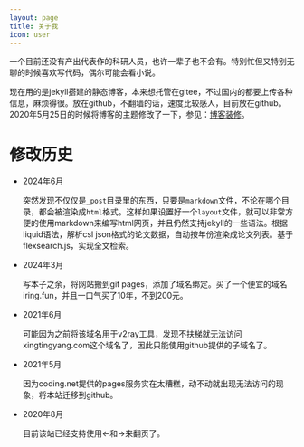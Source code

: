 ```yaml
---
layout: page
title: 关于我
icon: user
---
```




一个目前还没有产出代表作的科研人员，也许一辈子也不会有。特别忙但又特别无聊的时候喜欢写代码，偶尔可能会看小说。


现在用的是jekyll搭建的静态博客，本来想托管在gitee，不过国内的都要上传各种信息，麻烦得很。放在github，不翻墙的话，速度比较感人，目前放在github。2020年5月25日的时候将博客的主题修改了一下，参见：[博客装修](/2020/05/博客装修)。



# 修改历史

- 2024年6月
  
  突然发现不仅仅是`_post`目录里的东西，只要是`markdown`文件，不论在哪个目录，都会被渲染成`html`格式。这样如果设置好一个`layout`文件，就可以非常方便的使用markdown来编写html网页，并且仍然支持jekyll的一些语法。根据liquid语法，解析csl json格式的论文数据，自动按年份渲染成论文列表。基于flexsearch.js，实现全文检索。

- 2024年3月
  
  写本子之余，将网站搬到git pages，添加了域名绑定。买了一个便宜的域名iring.fun，并且一口气买了10年，不到200元。

- 2021年6月
  
  可能因为之前将该域名用于v2ray工具，发现不扶梯就无法访问xingtingyang.com这个域名了，因此只能使用github提供的子域名了。

- 2021年5月
  
  因为coding.net提供的pages服务实在太糟糕，动不动就出现无法访问的现象，将本站迁移到github。

- 2020年8月
  
  目前该站已经支持使用&larr;和&rarr;来翻页了。